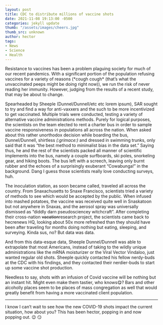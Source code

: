 ```yaml
---
layout: post
title: CDC to distribute millions of vaccine shots
date: 2021-11-08 19:13:00 -0500
categories: jekyll update
thumb: "/assets/images/cheers.jpg"
thumb_src: unknown
author: hector
tags:
- News
- Science
- Health
---
```


Resistance to vaccines has been a problem plaguing society for much of our recent pandemics. With a significant portion of the population refusing vaccines for a variety of reasons (\*cough cough\* (that’s what the unvaccinated peeps might be doing right now)), we run the risk of never reading her immunity. However, judging from the results of a recent study, that may be about to change.

Spearheaded by Sheeple (Dunnel/Dunnell/etc etc lorem ipsum), SAR sought to try and find a way for anti-vaxxers and the such to be more incentivized to get vaccinated. Multiple trials were conducted, testing a variety of alternative vaccine administrations methods. Purely for logical purposes, the scientists on the team elected to rent a charter bus in order to sample vaccine responsiveness in populations all across the nation. When asked about this rather unorthodox decision while boarding the bus, Dunnel/Dunnell, shirtless *(:grimace:)* and dressed in swimming trunks, only said that it was “the best method to minimalist bias in the data set.” Saying thus, he and the rest of the scientists packed all manner of scientific implements into the bus, namely a couple surfboards, ski poles, snorkeling gear, and hiking boots. The bus left with a screech, leaving only burnt rubber and the echoes of a surprisingly exuberant “Cowabunga!” in the background. Dang I guess those scientists really love conducting surveys, huh.

The inoculation station, as soon became called, traveled all across the country. From Snaxachusetts to Snaxe Francisco, scientists tried a variety of methods to see which would be accepted by the public. When infused into mashed potatoes, the vaccine was received quite well in Snaskatoon but not anywhere in Snaxas, and the aerosol spray was universally dismissed as “diddly darn pseudosciencey witchcraft”. After completing their cross-nation ~~vacation~~research project, the scientists came back to hecrenews HQ, looking about 50x more refreshed than they should have been after traveling for months doing nothing but eating, sleeping, and surveying. Kinda sus, no? But data was data.

And from this data-esque data, Sheeple Dunnel/Dunnell was able to extrapolate that most Americans, instead of taking to the wildly unique administrations like the mRNA moisturizer or the Viral Vector Vindaloo, just wanted regular old shots. Sheeple quickly contacted his fellow nerdy-buds at the CDC with his findings, and they contacted their nerdier-buds to start up some vaccine shot production.

Needless to say, shots with an infusion of Covid vaccine will be nothing but an instant hit. Might even make them tastier, who knows😋? Bars and other alcoholly places seem to be places of mass congregation as well that would greatly benefit from having a more vaccinated client population.

---

I know I can’t wait to see how the new COVID-19 shots impact the current situation, how about you? This has been hector, popping in and now popping out. :wink: :smirk:
